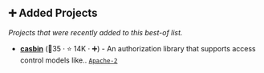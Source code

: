 ## ➕ Added Projects

_Projects that were recently added to this best-of list._

- <b><a href="https://github.com/casbin/casbin">casbin</a></b> (🥇35 ·  ⭐ 14K · ➕) - An authorization library that supports access control models like.. <code><a href="http://bit.ly/3nYMfla">Apache-2</a></code>

